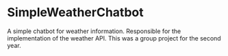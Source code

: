 # SimpleWeatherChatbot
A simple chatbot for weather information. Responsible for the implementation of the weather API.
This was a group project for the second year.
